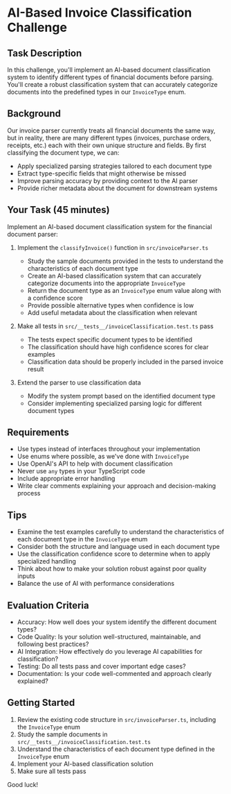 # AI-Based Invoice Classification Challenge

## Task Description

In this challenge, you'll implement an AI-based document classification system to identify different types of financial documents before parsing. You'll create a robust classification system that can accurately categorize documents into the predefined types in our `InvoiceType` enum.

## Background

Our invoice parser currently treats all financial documents the same way, but in reality, there are many different types (invoices, purchase orders, receipts, etc.) each with their own unique structure and fields. By first classifying the document type, we can:

- Apply specialized parsing strategies tailored to each document type
- Extract type-specific fields that might otherwise be missed
- Improve parsing accuracy by providing context to the AI parser
- Provide richer metadata about the document for downstream systems

## Your Task (45 minutes)

Implement an AI-based document classification system for the financial document parser:

1. Implement the `classifyInvoice()` function in `src/invoiceParser.ts`

   - Study the sample documents provided in the tests to understand the characteristics of each document type
   - Create an AI-based classification system that can accurately categorize documents into the appropriate `InvoiceType`
   - Return the document type as an `InvoiceType` enum value along with a confidence score
   - Provide possible alternative types when confidence is low
   - Add useful metadata about the classification when relevant

2. Make all tests in `src/__tests__/invoiceClassification.test.ts` pass

   - The tests expect specific document types to be identified
   - The classification should have high confidence scores for clear examples
   - Classification data should be properly included in the parsed invoice result

3. Extend the parser to use classification data
   - Modify the system prompt based on the identified document type
   - Consider implementing specialized parsing logic for different document types

## Requirements

- Use types instead of interfaces throughout your implementation
- Use enums where possible, as we've done with `InvoiceType`
- Use OpenAI's API to help with document classification
- Never use `any` types in your TypeScript code
- Include appropriate error handling
- Write clear comments explaining your approach and decision-making process

## Tips

- Examine the test examples carefully to understand the characteristics of each document type in the `InvoiceType` enum
- Consider both the structure and language used in each document type
- Use the classification confidence score to determine when to apply specialized handling
- Think about how to make your solution robust against poor quality inputs
- Balance the use of AI with performance considerations

## Evaluation Criteria

- Accuracy: How well does your system identify the different document types?
- Code Quality: Is your solution well-structured, maintainable, and following best practices?
- AI Integration: How effectively do you leverage AI capabilities for classification?
- Testing: Do all tests pass and cover important edge cases?
- Documentation: Is your code well-commented and approach clearly explained?

## Getting Started

1. Review the existing code structure in `src/invoiceParser.ts`, including the `InvoiceType` enum
2. Study the sample documents in `src/__tests__/invoiceClassification.test.ts`
3. Understand the characteristics of each document type defined in the `InvoiceType` enum
4. Implement your AI-based classification solution
5. Make sure all tests pass

Good luck!
